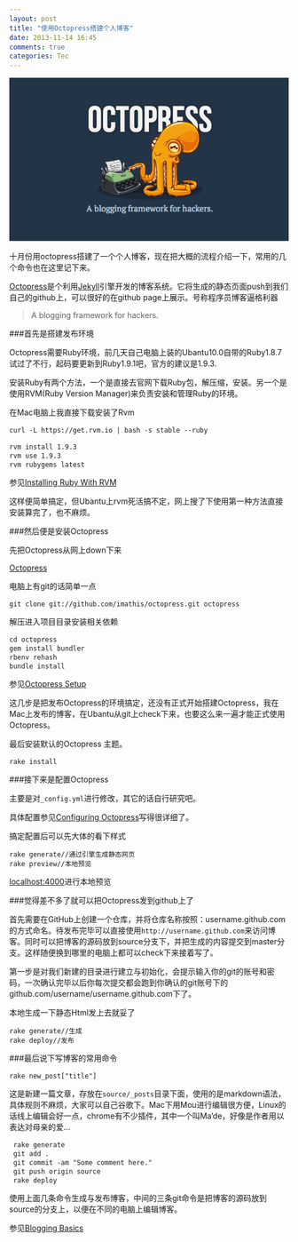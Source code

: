 ```yaml
---
layout: post
title: "使用Octopress搭建个人博客"
date: 2013-11-14 16:45
comments: true
categories: Tec
---
```


![image](/images/tec/octopress-header.png)

十月份用octopress搭建了一个个人博客，现在把大概的流程介绍一下，常用的几个命令也在这里记下来。

[Octopress](http://http://octopress.org/)是个利用[Jekyll](https://github.com/mojombo/jekyll)引擎开发的博客系统。它将生成的静态页面push到我们自己的github上，可以很好的在github page上展示。号称程序员博客逼格利器

>A blogging framework for hackers.

<!--more-->

###首先是搭建发布环境

Octopress需要Ruby环境，前几天自己电脑上装的Ubantu10.0自带的Ruby1.8.7试过了不行，起码要更新到Ruby1.9.1吧，官方的建议是1.9.3.

安装Ruby有两个方法，一个是直接去官网下载Ruby包，解压缩，安装。另一个是使用RVM(Ruby Version Manager)来负责安装和管理Ruby的环境。

在Mac电脑上我直接下载安装了Rvm

```
curl -L https://get.rvm.io | bash -s stable --ruby
```

```
rvm install 1.9.3
rvm use 1.9.3
rvm rubygems latest
```

参见[Installing Ruby With RVM](http://octopress.org/docs/setup/rvm/)

这样便简单搞定，但Ubantu上rvm死活搞不定，网上搜了下使用第一种方法直接安装算完了，也不麻烦。

###然后便是安装Octopress

先把Octopress从网上down下来

[Octopress](https://github.com/imathis/octopress)

电脑上有git的话简单一点

```
git clone git://github.com/imathis/octopress.git octopress
```

解压进入项目目录安装相关依赖

```
cd octopress
gem install bundler
rbenv rehash
bundle install
```
参见[Octopress Setup](http://octopress.org/docs/setup/)

这几步是把发布Octopress的环境搞定，还没有正式开始搭建Octopress，我在Mac上发布的博客，在Ubantu从git上check下来，也要这么来一遍才能正式使用Octopress。

最后安装默认的Octopress 主题。

```
rake install
``` 

###接下来是配置Octopress

主要是对`_config.yml`进行修改，其它的话自行研究吧。

具体配置参见[Configuring Octopress](http://octopress.org/docs/configuring/)写得很详细了。

搞定配置后可以先大体的看下样式

```
rake generate//通过引擎生成静态网页
rake preview//本地预览
```
[localhost:4000](localhost:4000)进行本地预览

###觉得差不多了就可以把Octopress发到github上了

首先需要在GitHub上创建一个仓库，并将仓库名称按照：username.github.com的方式命名。待发布完毕可以直接使用`http://username.github.com`来访问博客。同时可以把博客的源码放到source分支下，并把生成的内容提交到master分支。这样随便换到哪里的电脑上都可以check下来接着写了。

第一步是对我们新建的目录进行建立与初始化，会提示输入你的git的账号和密码，一次确认完毕以后你每次提交都会跑到你确认的git账号下的github.com/username/username.github.com下了。

本地生成一下静态Html发上去就妥了

```
rake generate//生成
rake deploy//发布
```

###最后说下写博客的常用命令

```
rake new_post["title"]
```

这是新建一篇文章，存放在`source/_posts`目录下面，使用的是markdown语法，具体规则不麻烦，大家可以自己谷歌下。Mac下用Mou进行编辑很方便，Linux的话线上编辑会好一点，chrome有不少插件，其中一个叫Ma‘de，好像是作者用以表达对母亲的爱…

```
 rake generate
 git add .
 git commit -am "Some comment here." 
 git push origin source
 rake deploy
```

使用上面几条命令生成与发布博客，中间的三条git命令是把博客的源码放到source的分支上，以便在不同的电脑上编辑博客。

参见[Blogging Basics](http://octopress.org/docs/blogging/)




























